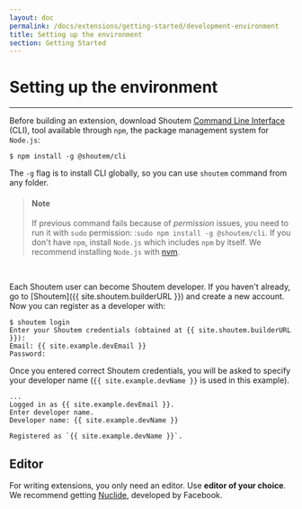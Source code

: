 ```yaml
---
layout: doc
permalink: /docs/extensions/getting-started/development-environment
title: Setting up the environment
section: Getting Started
---
```


# Setting up the environment
<hr />

Before building an extension, download Shoutem [Command Line Interface](https://www.npmjs.com/package/@shoutem/cli) (CLI), tool available through `npm`, the package management system for `Node.js`:

```ShellSession
$ npm install -g @shoutem/cli
``` 

The ```-g``` flag is to install CLI globally, so you can use `shoutem` command from any folder.

> #### Note
> If previous command fails because of _permission_ issues, you need to run it with `sudo` permission: :`sudo npm install -g @shoutem/cli`. If you don't have `npm`, install `Node.js` which includes `npm` by itself. We recommend installing `Node.js` with [nvm](https://github.com/creationix/nvm).


<br />

Each Shoutem user can become Shoutem developer. If you haven't already, go to [Shoutem]({{ site.shoutem.builderURL }}) and create a new account. Now you can register as a developer with:

```ShellSession
$ shoutem login
Enter your Shoutem credentials (obtained at {{ site.shoutem.builderURL }}):
Email: {{ site.example.devEmail }}
Password:
```

Once you entered correct Shoutem credentials, you will be asked to specify your developer name (`{{ site.example.devName }}` is used in this example).

```ShellSession
...
Logged in as {{ site.example.devEmail }}.
Enter developer name.
Developer name: {{ site.example.devName }}

Registered as `{{ site.example.devName }}`.
```

## Editor
For writing extensions, you only need an editor. Use **editor of your choice**. We recommend getting [Nuclide](https://nuclide.io/), developed by Facebook.